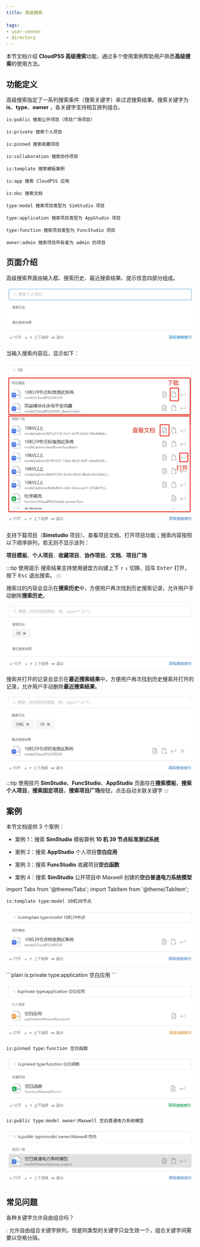 ```yaml
---
title: 高级搜索

tags: 
- user-center
- directory
---
```


本节文档介绍 **CloudPSS 高级搜索**功能，通过多个使用案例帮助用户熟悉**高级搜索**的使用方法。

## 功能定义

高级搜索指定了一系列搜索条件（搜索关键字）来过滤搜索结果。搜索关键字为 **is**、**type**、**owner** ，各关键字支持相互排列组合。

```plain title="搜索关键字示例"
is:public 搜索公开项目（项目广场项目）
 
is:private 搜索个人项目

is:pinned 搜索收藏项目

is:collaboration 搜索协作项目

is:template 搜索模板案例

is:app 搜索 CloudPSS 应用

is:doc 搜索文档

type:model 搜索项目类型为 SimStudio 项目

type:application 搜索项目类型为 AppStudio 项目

type:function 搜索项目类型为 FuncStudio 项目

owner:admin 搜索项目所有者为 admin 的项目

```

## 页面介绍

高级搜索界面由输入框、搜索历史、最近搜索结果、提示信息四部分组成。


![高级搜索初始界面](advanced-search-start-page.png "高级搜索初始界面")

当输入搜索内容后，显示如下：

![搜索内容](search-content.png "搜索内容")

支持下载项目（**Simstudio** 项目）、查看项目文档、打开项目功能；搜索内容按照以下顺序排列，若无则不显示该列：

**项目模板**、**个人项目**、**收藏项目**、**协作项目**、**文档**、**项目广场**

:::tip 使用提示
搜索结果支持使用键盘方向键上下 <kbd>↑</kbd> <kbd>↓</kbd> 切换、回车 <kbd>Enter</kbd> 打开，按下 <kbd>Esc</kbd> 退出搜索。
:::

搜索过的内容会显示在**搜索历史**中，方便用户再次找到历史搜索记录，允许用户手动删除**搜索历史**。

![搜索历史](search-history.png "搜索历史")

搜索并打开的记录会显示在**最近搜索结果**中，方便用户再次找到历史搜索并打开的记录，允许用户手动删除**最近搜索结果**。

![最近搜索结果](recent-search-results.png "最近搜索结果")

:::tip 使用技巧
**SimStudio**、**FuncStudio**、**AppStudio** 页面存在**搜索模板**，**搜索个人项目**，**搜索固定项目**，**搜索项目广场**按钮，点击自动关联关键字
:::

## 案例

本节文档提供 3 个案例：

+ 案例 1：搜索 **SimStudio** 模板算例 **10 机 39 节点标准测试系统**

+ 案例 2：搜索 **AppStudio** 个人项目**空白应用**

+ 案例 3：搜索 **FuncStudio** 收藏项目**空白函数**

+ 案例 4：搜索 **SimStudio** 公开项目中 Maxwell 创建的**空白普通电力系统模型**

import Tabs from '@theme/Tabs';
import TabItem from '@theme/TabItem';

<Tabs>
<TabItem value="案例1">

```plain
is:template type:model 10机39节点
```

![搜索模板算例 10 机 39 节点标准测试系统](search-template-model.png "搜索模板算例 10 机 39 节点标准测试系统")

</TabItem>


<TabItem value="案例2">
```plain
is:private type:application 空白应用
```

![搜索个人项目空白应用](search-private-application.png "搜索个人项目空白应用")

</TabItem>

<TabItem value="案例3">

```plain
is:pinned type:function 空白函数
```

![搜索收藏项目空白函数](search-pinned-function.png "搜索收藏项目空白函数")

</TabItem>

<TabItem value="案例4">

```plain
is:public type:model owner:Maxwell 空白普通电力系统模型
```

![搜索公开项目中的 Maxwell 创建的空白普通电力系统模型](search-owner-model.png "搜索公开项目中的 Maxwell 创建的空白普通电力系统模型")

</TabItem>


</Tabs>

## 常见问题

各种关键字允许自由组合吗？

:   允许自由组合关键字排列，但是同类型的关键字只会生效一个，组合关键字间需要以空格分隔。

